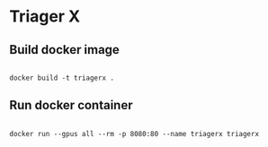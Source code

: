 # Triager X
## Build docker image
```shell

docker build -t triagerx .
```
## Run docker container
```shell

docker run --gpus all --rm -p 8080:80 --name triagerx triagerx
```
